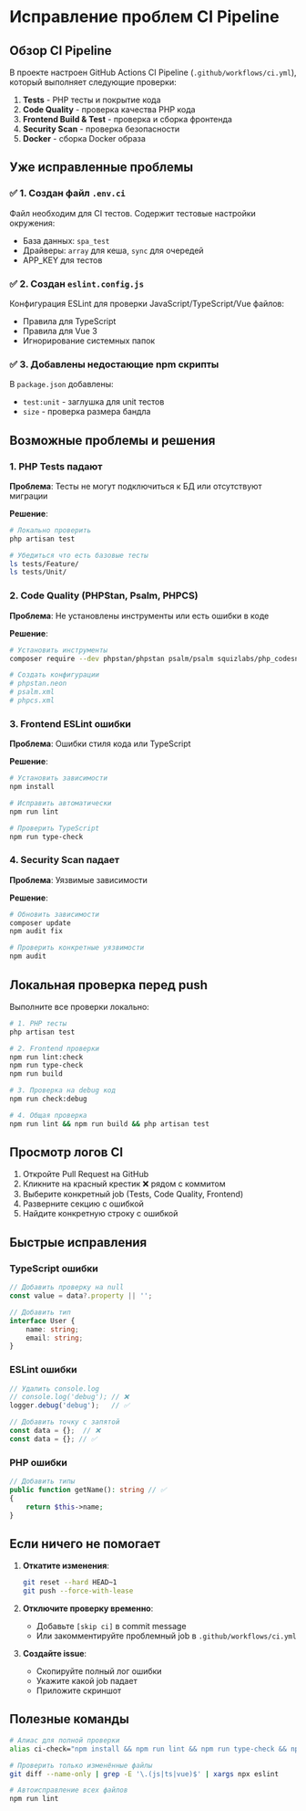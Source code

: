 # Исправление проблем CI Pipeline

## Обзор CI Pipeline

В проекте настроен GitHub Actions CI Pipeline (`.github/workflows/ci.yml`), который выполняет следующие проверки:

1. **Tests** - PHP тесты и покрытие кода
2. **Code Quality** - проверка качества PHP кода
3. **Frontend Build & Test** - проверка и сборка фронтенда
4. **Security Scan** - проверка безопасности
5. **Docker** - сборка Docker образа

## Уже исправленные проблемы

### ✅ 1. Создан файл `.env.ci`
Файл необходим для CI тестов. Содержит тестовые настройки окружения:
- База данных: `spa_test`
- Драйверы: `array` для кеша, `sync` для очередей
- APP_KEY для тестов

### ✅ 2. Создан `eslint.config.js`
Конфигурация ESLint для проверки JavaScript/TypeScript/Vue файлов:
- Правила для TypeScript
- Правила для Vue 3
- Игнорирование системных папок

### ✅ 3. Добавлены недостающие npm скрипты
В `package.json` добавлены:
- `test:unit` - заглушка для unit тестов
- `size` - проверка размера бандла

## Возможные проблемы и решения

### 1. PHP Tests падают

**Проблема**: Тесты не могут подключиться к БД или отсутствуют миграции

**Решение**:
```bash
# Локально проверить
php artisan test

# Убедиться что есть базовые тесты
ls tests/Feature/
ls tests/Unit/
```

### 2. Code Quality (PHPStan, Psalm, PHPCS)

**Проблема**: Не установлены инструменты или есть ошибки в коде

**Решение**:
```bash
# Установить инструменты
composer require --dev phpstan/phpstan psalm/psalm squizlabs/php_codesniffer

# Создать конфигурации
# phpstan.neon
# psalm.xml
# phpcs.xml
```

### 3. Frontend ESLint ошибки

**Проблема**: Ошибки стиля кода или TypeScript

**Решение**:
```bash
# Установить зависимости
npm install

# Исправить автоматически
npm run lint

# Проверить TypeScript
npm run type-check
```

### 4. Security Scan падает

**Проблема**: Уязвимые зависимости

**Решение**:
```bash
# Обновить зависимости
composer update
npm audit fix

# Проверить конкретные уязвимости
npm audit
```

## Локальная проверка перед push

Выполните все проверки локально:

```bash
# 1. PHP тесты
php artisan test

# 2. Frontend проверки
npm run lint:check
npm run type-check
npm run build

# 3. Проверка на debug код
npm run check:debug

# 4. Общая проверка
npm run lint && npm run build && php artisan test
```

## Просмотр логов CI

1. Откройте Pull Request на GitHub
2. Кликните на красный крестик ❌ рядом с коммитом
3. Выберите конкретный job (Tests, Code Quality, Frontend)
4. Разверните секцию с ошибкой
5. Найдите конкретную строку с ошибкой

## Быстрые исправления

### TypeScript ошибки
```typescript
// Добавить проверку на null
const value = data?.property || '';

// Добавить тип
interface User {
    name: string;
    email: string;
}
```

### ESLint ошибки
```javascript
// Удалить console.log
// console.log('debug'); // ❌
logger.debug('debug');   // ✅

// Добавить точку с запятой
const data = {};  // ❌
const data = {}; // ✅
```

### PHP ошибки
```php
// Добавить типы
public function getName(): string // ✅
{
    return $this->name;
}
```

## Если ничего не помогает

1. **Откатите изменения**:
   ```bash
   git reset --hard HEAD~1
   git push --force-with-lease
   ```

2. **Отключите проверку временно**:
   - Добавьте `[skip ci]` в commit message
   - Или закомментируйте проблемный job в `.github/workflows/ci.yml`

3. **Создайте issue**:
   - Скопируйте полный лог ошибки
   - Укажите какой job падает
   - Приложите скриншот

## Полезные команды

```bash
# Алиас для полной проверки
alias ci-check="npm install && npm run lint && npm run type-check && npm run build && php artisan test"

# Проверить только изменённые файлы
git diff --name-only | grep -E '\.(js|ts|vue)$' | xargs npx eslint

# Автоисправление всех файлов
npm run lint
```